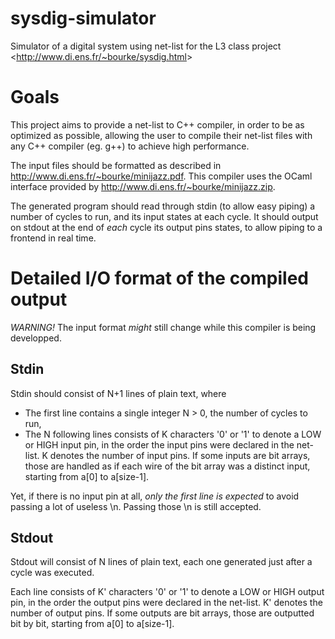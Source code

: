 # sysdig-simulator
Simulator of a digital system using net-list for the L3 class project &lt;http://www.di.ens.fr/~bourke/sysdig.html&gt;

Goals
===

This project aims to provide a net-list to C++ compiler, in order to be as optimized as possible, allowing the user to compile their net-list files with any C++ compiler (eg. g++) to achieve high performance.

The input files should be formatted as described in http://www.di.ens.fr/~bourke/minijazz.pdf. This compiler uses the OCaml interface provided by http://www.di.ens.fr/~bourke/minijazz.zip.

The generated program should read through stdin (to allow easy piping) a number of cycles to run, and its input states at each cycle. It should output on stdout at the end of *each* cycle its output pins states, to allow piping to a frontend in real time.


Detailed I/O format of the compiled output
===

*WARNING!* The input format *might* still change while this compiler is being developped.

Stdin
---

Stdin should consist of N+1 lines of plain text, where

* The first line contains a single integer N > 0, the number of cycles to run,
* The N following lines consists of K characters '0' or '1' to denote a LOW or HIGH input pin, in the order the input pins were declared in the net-list. K denotes the number of input pins. If some inputs are bit arrays, those are handled as if each wire of the bit array was a distinct input, starting from a[0] to a[size-1].

Yet, if there is no input pin at all, *only the first line is expected* to avoid passing a lot of useless \n. Passing those \n is still accepted.

Stdout
---

Stdout will consist of N lines of plain text, each one generated just after a cycle was executed.

Each line consists of K' characters '0' or '1' to denote a LOW or HIGH output pin, in the order the output pins were declared in the net-list. K' denotes the number of output pins. If some outputs are bit arrays, those are outputted bit by bit, starting from a[0] to a[size-1].
